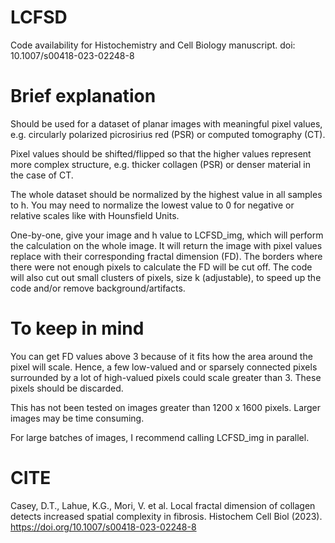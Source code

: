 # LCFSD
Code availability for Histochemistry and Cell Biology manuscript.  doi: 10.1007/s00418-023-02248-8 

# Brief explanation
Should be used for a dataset of planar images with meaningful pixel values, e.g. circularly polarized picrosirius red (PSR) or computed tomography (CT). 

Pixel values should be shifted/flipped so that the higher values represent more complex structure, e.g. thicker collagen (PSR) or denser material in the case of CT.

The whole dataset should be normalized by the highest value in all samples to h. You may need to normalize the lowest value to 0 for negative or relative scales like with Hounsfield Units.

One-by-one, give your image and h value to LCFSD_img, which will perform the calculation on the whole image. It will return the image with pixel values replace with their corresponding fractal dimension (FD). The borders where there were not enough pixels to calculate the FD will be cut off. The code will also cut out small clusters of pixels, size k (adjustable), to speed up the code and/or remove background/artifacts.  

# To keep in mind
You can get FD values above 3 because of it fits how the area around the pixel will scale. Hence, a few low-valued and or sparsely connected pixels surrounded by a lot of high-valued pixels could scale greater than 3. These pixels should be discarded.

This has not been tested on images greater than 1200 x 1600 pixels. Larger images may be time consuming.

For large batches of images, I recommend calling LCFSD_img in parallel. 

# CITE
Casey, D.T., Lahue, K.G., Mori, V. et al. Local fractal dimension of collagen detects increased spatial complexity in fibrosis. Histochem Cell Biol (2023). https://doi.org/10.1007/s00418-023-02248-8
